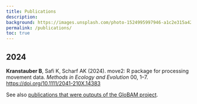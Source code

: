 ```yaml
---
title: Publications
description: 
background: https://images.unsplash.com/photo-1524995997946-a1c2e315a42f?ixlib=rb-1.2.1&ixid=eyJhcHBfaWQiOjEyMDd9&auto=format&fit=crop&w=1000
permalink: /publications/
toc: true
---
```


## 2024

**Kranstauber B**, Safi K, Scharf AK (2024). move2: R package for processing movement data. _Methods in Ecology and Evolution_ 00, 1–7. <https://doi.org/10.1111/2041-210X.14383>

See also [publications that were outputs of the GloBAM project](https://globam.science/publications/).
